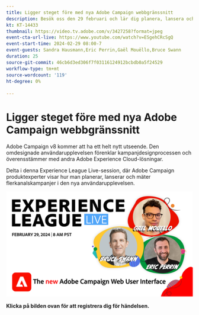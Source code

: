 ```yaml
---
title: Ligger steget före med nya Adobe Campaign webbgränssnitt
description: Besök oss den 29 februari och lär dig planera, lansera och mäta flerkanalsstrategier med nya Adobe Campaign webbgränssnitt, inklusive generativa AI-funktioner i beta.
kt: KT-14433
thumbnail: https://video.tv.adobe.com/v/3427258?format=jpeg
event-cta-url-live: https://www.youtube.com/watch?v=ESgehCRcSgQ
event-start-time: 2024-02-29 08:00-7
event-guests: Sandra Hausmann,Eric Perrin,Gaël Mouëllo,Bruce Swann
duration: 25
source-git-commit: 46cb6d3ed306f7f03116124912bcbdb0a5f24529
workflow-type: tm+mt
source-wordcount: '119'
ht-degree: 0%

---
```


# Ligger steget före med nya Adobe Campaign webbgränssnitt

Adobe Campaign v8 kommer att ha ett helt nytt utseende. Den omdesignade användarupplevelsen förenklar kampanjdesignprocessen och överensstämmer med andra Adobe Experience Cloud-lösningar.

Delta i denna Experience League Live-session, där Adobe Campaign produktexperter visar hur man planerar, lanserar och mäter flerkanalskampanjer i den nya användarupplevelsen.

[![ExL LIVE 2024-03-29](../assets/exl-live-episode-02-29-24-web-banner.png)](https://engage.adobe.com/ExpLeagueLive-240229.html)

**Klicka på bilden ovan för att registrera dig för händelsen.**